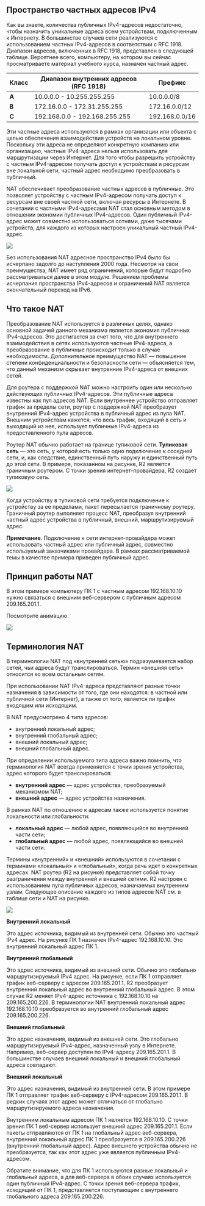 <!-- 6.1.1 -->
## Пространство частных адресов IPv4

Как вы знаете, количества публичных IPv4-адресов недостаточно, чтобы назначить уникальные адреса всем устройствам, подключенным к Интернету. В большинстве случаев сети реализуются с использованием частных IPv4-адресов в соответствии с RFC 1918. Диапазон адресов, включенных в RFC 1918, представлен в следующей таблице. Вероятнее всего, компьютеру, на котором вы сейчас просматриваете материал учебного курса, назначен частный адрес.

| **Класс** | **Диапазон внутренних адресов (RFC 1918)** | **Префикс** |
| --- | --- | --- |
| **А** | 10.0.0.0 - 10.255.255.255 | 10.0.0.0/8 |
| **B** | 172.16.0.0 - 172.31.255.255 | 172.16.0.0/12 |
| **C** | 192.168.0.0 - 192.168.255.255 | 192.168.0.0/16 |

Эти частные адреса используются в рамках организации или объекта с целью обеспечения взаимодействия устройств на локальном уровне. Поскольку эти адреса не определяют конкретную компанию или организацию, частные IPv4-адреса нельзя использовать для маршрутизации через Интернет. Для того чтобы разрешить устройству с частным IPv4-адресом получать доступ к устройствам и ресурсам вне локальной сети, частный адрес необходимо преобразовать в публичный.

NAT обеспечивает преобразование частных адресов в публичные. Это позволяет устройству с частным IPv4-адресом получать доступ к ресурсам вне своей частной сети, включая ресурсы в Интернете. В сочетании с частными IPv4-адресами NAT стал основным методом в отношении экономии публичных IPv4-адресов. Один публичный IPv4-адрес может совместно использоваться сотнями, даже тысячами устройств, для каждого из которых настроен уникальный частный IPv4-адрес.

![](./assets/6.1.1.png)
<!-- /courses/ensa-dl/ae8e8c86-34fd-11eb-ba19-f1886492e0e4/aeb48b10-34fd-11eb-ba19-f1886492e0e4/assets/c62edd73-1c46-11ea-af56-e368b99e9723.svg -->

<!--
На рисунке изображен NAT роутер между двумя сетями, внутренней сетью с частным адресным пространством IPv4 и Интернетом с публичным адресным пространством IPv4. Существует двусторонняя стрелка, показывающая преобразование NAT между публичным и частным адресными пространствами IPv4.
-->

Без использования NAT адресное пространство IPv4 было бы исчерпано задолго до наступления 2000 года. Несмотря на свои преимущества, NAT имеет ряд ограничений, которые будут подробно рассматриваться далее в этом модуле. Решением проблемы исчерпания пространства IPv4-адресов и ограничений NAT является окончательный переход на IPv6.

<!-- 6.1.2 -->
## Что такое NAT

Преобразование NAT используется в различных целях, однако основной задачей данного механизма является экономия публичных IPv4-адресов. Это достигается за счет того, что для внутреннего взаимодействия в сетях используются частные IPv4-адреса, а преобразование в публичные происходит только в случае необходимости. Дополнительное преимущество NAT — повышение степени конфиденциальности и безопасности сети — объясняется тем, что данный механизм скрывает внутренние IPv4-адреса от внешних сетей.

Для роутера с поддержкой NAT можно настроить один или несколько действующих публичных IPv4-адресов. Эти публичные адреса известны как пул адресов NAT. Если внутреннее устройство отправляет трафик за пределы сети, роутер с поддержкой NAT преобразует внутренний IPv4-адрес устройства в публичный адрес из пула NAT. Внешним устройствам кажется, что весь трафик, входящий в сеть и выходящий из нее, использует публичные IPv4-адреса из предоставленного пула адресов.

Роутер NAT обычно работает на границе тупиковой сети. **Тупиковая сеть** — это сеть, у которой есть только одно подключение к соседней сети, и, как следствие, единственный путь наружу и единственный путь до этой сети. В примере, показанном на рисунке, R2 является граничным роутером. С точки зрения интернет-провайдера, R2 создает тупиковую сеть.

![](./assets/6.1.2.png)
<!-- /courses/ensa-dl/ae8e8c86-34fd-11eb-ba19-f1886492e0e4/aeb48b10-34fd-11eb-ba19-f1886492e0e4/assets/c62f52a1-1c46-11ea-af56-e368b99e9723.svg -->

<!--
На рисунке изображен роутер (R2), подключенный к роутеру Интернет-провайдера с сервером по протоколу IP 209.165.201.1.
R2 — тупиковая сеть: только одна точка выхода в Интернет R2 подключена к R1, к которому подключены два коммутатора. Оба коммутатора имеют сети 192.168.10.0/24 и 192.168.11.0/24. ПК (PC1) подключен к сети 192.168.10.0.24 и имеет адрес IPv4 192.168.10.10. Второй компьютер (PC2) подключен ко второму коммутатору с сетевым адресом 192.168.11.0/24 и имеет адрес IPv4 192.168.11.10. R2 — граничный роутер с включенным NAT.
-->

Когда устройству в тупиковой сети требуется подключение к устройству за ее пределами, пакет пересылается граничному роутеру. Граничный роутер выполняет процесс NAT, преобразуя внутренний частный адрес устройства в публичный, внешний, маршрутизируемый адрес.

**Примечание**. Подключение к сети интернет-провайдера может использовать частный адрес или публичный адрес, совместно используемый заказчиками провайдера. В рамках рассматриваемой темы в качестве примера приведен публичный адрес.

<!-- 6.1.3 -->
## Принцип работы NAT

В этом примере компьютеру ПК 1 с частным адресом 192.168.10.10 нужно связаться с внешним веб-сервером с публичным адресом 209.165.201.1.

Посмотрите анимацию.

![](./assets/6.1.3.gif)

<!--
Анимация показывает ПК с адресом 192.168.10.10, непосредственно подключенным к R1. R1 подключен к R2, который подключен к Интернету. Сервер с адресом 209.165.201.1 подключен к сети Интернет.
-->

<!-- 6.1.4 -->
## Терминология NAT

В терминологии NAT под «внутренней сетью» подразумевается набор сетей, чьи адреса будут транслироваться. Термин «внешняя сеть» относится ко всем остальным сетям.

При использовании NAT IPv4-адреса представляют разные точки назначения в зависимости от того, где они находятся: в частной или публичной сети (Интернет), а также от того, является ли трафик входящим или исходящим.

В NAT предусмотрено 4 типа адресов:

* внутренний локальный адрес;
* внутренний глобальный адрес;
* внешний локальный адрес;
* внешний глобальный адрес.

При определении используемого типа адреса важно помнить, что терминология NAT всегда применяется с точки зрения устройства, адрес которого будет транслироваться:

* **внутренний адрес** — адрес устройства, преобразуемый механизмом NAT;
* **внешний адрес** — адрес устройства назначения.

В рамках NAT по отношению к адресам также используется понятие локальности или глобальности:

* **локальный адрес** — любой адрес, появляющийся во внутренней части сети;
* **глобальный адрес** — любой адрес, появляющийся во внешней части сети.

Термины «внутренний» и «внешний» используются в сочетании с терминами «локальный» и «глобальный», когда речь идет о конкретных адресах. NAT роутер (R2 на рисунке) представляет собой точку разграничения между внутренней и внешней сетями. R2 настроен с использованием пула публичных адресов, назначаемых внутренним узлам. Следующее описание каждого из типов адресов NAT см. в таблице сети и NAT на рисунке.

![](./assets/6.1.4.png)
<!-- /courses/ensa-dl/ae8e8c86-34fd-11eb-ba19-f1886492e0e4/aeb48b10-34fd-11eb-ba19-f1886492e0e4/assets/c6308b22-1c46-11ea-af56-e368b99e9723.svg -->

<!--
На рисунке изображен роутер R2 между внутренней и внешней сетью. Во внутренней сети есть ПК (PC1) с IP-адресом 192.168.10.10. Таблица для внутренней сети показывает адрес источника (SA) Inside Local 192.168.10.10 и адрес назначения (DA) вне локального 209.165.201.1 для исходящего и входящего трафиков R2. Внешняя сеть имеет исходный адрес (SA) Inside Global 209.165.200.226 и адрес назначения (DA) вне глобального 200.165.201.1 как для входящего, так и исходящего трафика на R2 из внешней сети поставщика услуг Интернета. Таблица NAT R2 имеет ПК! с внутренним глобальным адресом 209.165.200.226 и внутренним локальным адресом 192.168.10.10. Веб-сервер, подключенный к Интернету, имеет внешний локальный адрес 209.165.201.1 и внешний глобальный адрес 209.165.201.1. На рисунке показана терминология NAT.
-->

**Внутренний локальный**

Это адрес источника, видимый из внутренней сети. Обычно это частный IPv4 адрес. На рисунке ПК 1 назначен IPv4-адрес 192.168.10.10. Это внутренний локальный адрес ПК 1.

**Внутренний глобальный**

Это адрес источника, видимый из внешней сети. Обычно это глобально маршрутизируемый IPv4 адрес. На рисунке, если ПК 1 отправляет трафик веб-серверу с адресом 209.165.201.1, R2 преобразует внутренний локальный адрес во внутренний глобальный адрес. В этом случае R2 меняет IPv4-адрес источника с 192.168.10.10 на 209.165.200.226. В терминологии NAT внутренний локальный адрес 192.168.10.10 преобразуется во внутренний глобальный адрес 209.165.200.226.

**Внешний глобальный**

Это адрес назначения, видимый из внешней сети. Это глобально маршрутизируемый IPv4-адрес, назначенный узлу в Интернете. Например, веб-сервер доступен по IPv4-адресу 209.165.201.1. В большинстве случаев внешний локальный и внешний глобальный адреса совпадают.

**Внешний локальный**

Это адрес назначения, видимый из внутренней сети. В этом примере ПК 1 отправляет трафик веб-серверу с IPv4-адресом 209.165.201.1. В редких случаях этот адрес может отличаться от глобально маршрутизируемого адреса назначения.

Внутренним локальным адресом ПК 1 является 192.168.10.10. С точки зрения ПК 1 веб-сервер использует внешний адрес 209.165.201.1. Если пакеты отправляются от ПК 1 на глобальный адрес веб-сервера, внутренний локальный адрес ПК 1 преобразуется в 209.165.200.226 (внутренний глобальный адрес). Адрес внешнего устройства обычно не преобразуется, так как этот адрес уже является публичным IPv4-адресом.

Обратите внимание, что для ПК 1 используются разные локальный и глобальный адреса, а для веб-сервера в обоих случаях используется один публичный IPv4-адрес. С точки зрения веб-сервера трафик, исходящий от ПК 1, представляется поступающим с внутреннего глобального адреса 209.165.200.226.

<!-- 6.1.5 -->
<!-- quiz -->

